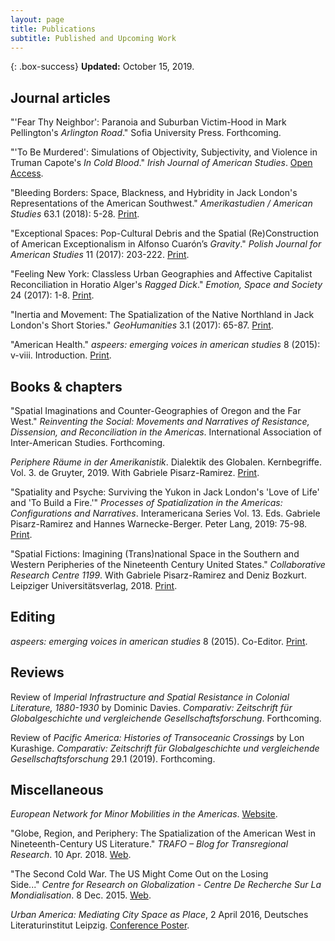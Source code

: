 ```yaml
---
layout: page
title: Publications
subtitle: Published and Upcoming Work
---
```


{: .box-success}
**Updated:** October 15, 2019.

## Journal articles
<p>"'Fear Thy Neighbor': Paranoia and Suburban Victim-Hood in Mark Pellington's <em>Arlington Road</em>." Sofia University Press. Forthcoming.</p>
<p>"'To Be Murdered': Simulations of Objectivity, Subjectivity, and Violence in Truman Capote's <em>In Cold Blood</em>." <em>Irish Journal of American Studies</em>. <a href="http://ijas.iaas.ie/issue-8-steffen-woll/" target="_blank" rel="noopener">Open Access</a>.</p>
<p>"Bleeding Borders: Space, Blackness, and Hybridity in Jack London's Representations of the American Southwest." <em>Amerikastudien / American Studies </em>63.1 (2018): 5-28. <a href="https://amst.winter-verlag.de/issue/AMST/2018/1" target="_blank">Print</a>.</p>
<p>"Exceptional Spaces: Pop-Cultural Debris and the Spatial (Re)Construction of American Exceptionalism in Alfonso Cuarón’s <em>Gravity</em>." <em>Polish Journal for American Studies</em> 11 (2017): 203-222. <a href="http://www.paas.org.pl/pjas/pjas-archive/" target="_blank">Print</a>.</p>
<p>"Feeling New York: Classless Urban Geographies and Affective Capitalist Reconciliation in Horatio Alger's <em>Ragged Dick</em>." <em>Emotion, Space and Society</em> 24 (2017): 1-8. <a href="http://www.sciencedirect.com/science/article/pii/S1755458616301359" target="_blank">Print</a>.</p>
<p>"Inertia and Movement: The Spatialization of the Native Northland in Jack London's Short Stories." <em>GeoHumanities</em> 3.1 (2017): 65-87. <a href="http://tandfonline.com/doi/full/10.1080/2373566X.2017.1289821" target="_blank">Print</a>.</p>
<p>"American Health." <em>aspeers: emerging voices in american studies</em> 8 (2015): v-viii. Introduction. <a href="http://www.aspeers.com/2015/introduction" target="_blank">Print</a>.</p>

## Books & chapters
<p>"Spatial Imaginations and Counter-Geographies of Oregon and the Far West." <em>Reinventing the Social: Movements and Narratives of Resistance, Dissension, and Reconciliation in the Americas</em>. International Association of Inter-American Studies. Forthcoming.</p>
<p><em>Periphere Räume in der Amerikanistik</em>. Dialektik des Globalen. Kernbegriffe. Vol. 3. de Gruyter, 2019. With Gabriele Pisarz-Ramirez. <a href="https://www.degruyter.com/view/product/518315" target="_blank">Print</a>.</p>
<p>"Spatiality and Psyche: Surviving the Yukon in Jack London's 'Love of Life' and 'To Build a Fire.'" <em>Processes of Spatialization in the Americas: Configurations and Narratives</em>. Interamericana Series Vol. 13. Eds. Gabriele Pisarz-Ramirez and Hannes Warnecke-Berger. Peter Lang, 2019: 75-98. <a href="https://www.peterlang.com/view/title/65439" target="_blank">Print</a>.</p>
<p>"Spatial Fictions: Imagining (Trans)national Space in the Southern and Western Peripheries of the Nineteenth Century United States." <em>Collaborative Research Centre 1199</em>. With Gabriele Pisarz-Ramirez and Deniz Bozkurt. Leipziger Universitätsverlag, 2018. <a href="https://research.uni-leipzig.de/~sfb1199/publication/spatial-fictions-imagining-transnational-space-in-the-southern-and-western-peripheries-of-the-nineteenth-century-united-states/" target="_blank">Print</a>.</p>

## Editing
<p><em>aspeers: emerging voices in american studies</em> 8 (2015). Co-Editor. <a href="http://www.aspeers.com/2015" target="_blank">Print</a>.</p>

## Reviews
<p>Review of <em>Imperial Infrastructure and Spatial Resistance in Colonial Literature, 1880-1930</em> by Dominic Davies. <em>Comparativ: Zeitschrift für Globalgeschichte und vergleichende Gesellschaftsforschung</em>. Forthcoming.</p>
<p>Review of <em>Pacific America: Histories of Transoceanic Crossings</em> by Lon Kurashige. <em>Comparativ: Zeitschrift für Globalgeschichte und vergleichende Gesellschaftsforschung</em> 29.1 (2019). Forthcoming.</p>

## Miscellaneous
<p><em>European Network for Minor Mobilities in the Americas</em>. <a href="https://enmma.org" target="_blank">Website</a>.</p>
<p>"Globe, Region, and Periphery: The Spatialization of the American West in Nineteenth-Century US Literature." <em>TRAFO – Blog for Transregional Research</em>. 10 Apr. 2018. <a href="https://trafo.hypotheses.org/9636" target="_blank">Web</a>.</p>
<p>"The Second Cold War. The US Might Come Out on the Losing Side..." <em>Centre for Research on Globalization - Centre De Recherche Sur La Mondialisation</em>. 8 Dec. 2015. <a href="http://www.globalresearch.ca/the-second-cold-war-the-us-might-come-out-on-the-losing-side/5494412" target="_blank">Web</a>.</p>
<p><i>Urban America: Mediating City Space as Place</i>, 2 April 2016, Deutsches Literaturinstitut Leipzig. <a title="ASL Conference Program 2016" href="https://steffenwoell.files.wordpress.com/2019/10/asl-conference-program-2016-1.pdf" target="_blank">Conference Poster</a>.</p>
